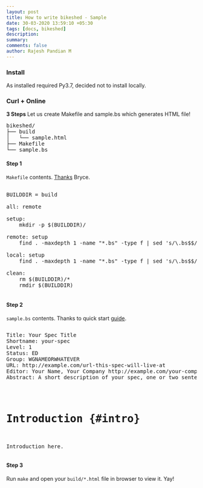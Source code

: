 ```yaml
---
layout: post
title: How to write bikeshed - Sample
date: 30-03-2020 13:59:10 +05:30
tags: [docs, bikeshed]
description:
summary:
comments: false
author: Rajesh Pandian M
---
```


### Install
As installed required Py3.7, decided not to install locally.

### Curl + Online

**3 Steps** Let us create Makefile and sample.bs which generates HTML file!

<pre>
bikeshed/
├── build
│   └── sample.html
├── Makefile
└── sample.bs
</pre>

#### Step 1
`Makefile` contents. [Thanks](1) Bryce.

<pre>

BUILDDIR = build

all: remote

setup:
	mkdir -p $(BUILDDIR)/

remote: setup
	find . -maxdepth 1 -name "*.bs" -type f | sed 's/\.bs$$//' | xargs -I{} -t -n 1 sh -c "curl https://api.csswg.org/bikeshed/ -F force=1 -F file=@{}.bs > $(BUILDDIR)/\`basename {}\`.html"

local: setup
	find . -maxdepth 1 -name "*.bs" -type f | sed 's/\.bs$$//' | xargs -I{} -t -n 1 sh -c "bikeshed -f spec {}.bs $(BUILDDIR)/\`basename {}\`.html"

clean:
	rm $(BUILDDIR)/*
	rmdir $(BUILDDIR)

</pre>



#### Step 2
`sample.bs` contents. Thanks to quick start [guide](2).

<pre>
<pre class='metadata'>
Title: Your Spec Title
Shortname: your-spec
Level: 1
Status: ED
Group: WGNAMEORWHATEVER
URL: http://example.com/url-this-spec-will-live-at
Editor: Your Name, Your Company http://example.com/your-company, your-email@example.com, http://example.com/your-personal-website
Abstract: A short description of your spec, one or two sentences.
</pre>

Introduction {#intro}
=====================

Introduction here.
</pre>

#### Step 3

Run `make` and open your `build/*.html` file in browser to view it. Yay!

[1]: https://github.com/brycelelbach/wg21_p2145_evolving_cpp_remotely/blob/master/Makefile
[2]: https://github.com/tabatkins/bikeshed/blob/master/docs/quick-start.md#starting-the-spec

